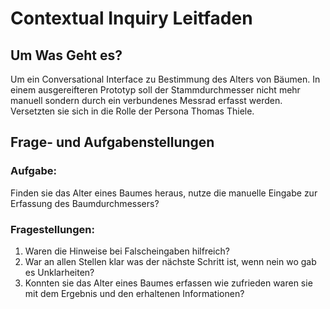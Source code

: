 # Contextual Inquiry Leitfaden

## Um Was Geht es?

Um ein Conversational Interface zu Bestimmung des Alters von Bäumen. In einem ausgereifteren Prototyp soll der Stammdurchmesser nicht mehr manuell sondern durch ein verbundenes Messrad erfasst werden. Versetzten sie sich in die Rolle der Persona Thomas Thiele. 

## Frage- und Aufgabenstellungen

### Aufgabe:
Finden sie das Alter eines Baumes heraus, nutze die manuelle Eingabe zur Erfassung des Baumdurchmessers?

### Fragestellungen:
1. Waren die Hinweise bei Falscheingaben hilfreich?
2. War an allen Stellen klar was der nächste Schritt ist, wenn nein wo gab es Unklarheiten?
3. Konnten sie das Alter eines Baumes erfassen wie zufrieden waren sie mit dem Ergebnis und den erhaltenen Informationen?
